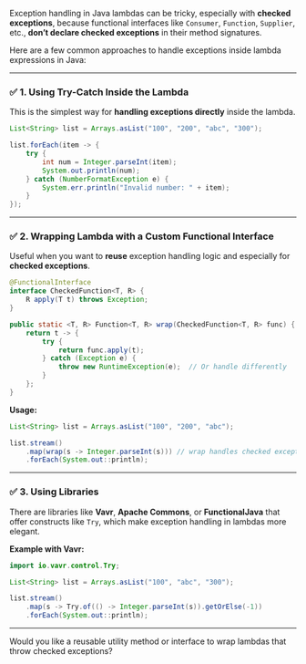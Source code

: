 Exception handling in Java lambdas can be tricky, especially with **checked exceptions**, because functional interfaces like `Consumer`, `Function`, `Supplier`, etc., **don’t declare checked exceptions** in their method signatures.

Here are a few common approaches to handle exceptions inside lambda expressions in Java:

---

### ✅ 1. **Using Try-Catch Inside the Lambda**

This is the simplest way for **handling exceptions directly** inside the lambda.

```java
List<String> list = Arrays.asList("100", "200", "abc", "300");

list.forEach(item -> {
    try {
        int num = Integer.parseInt(item);
        System.out.println(num);
    } catch (NumberFormatException e) {
        System.err.println("Invalid number: " + item);
    }
});
```

---

### ✅ 2. **Wrapping Lambda with a Custom Functional Interface**

Useful when you want to **reuse** exception handling logic and especially for **checked exceptions**.

```java
@FunctionalInterface
interface CheckedFunction<T, R> {
    R apply(T t) throws Exception;
}

public static <T, R> Function<T, R> wrap(CheckedFunction<T, R> func) {
    return t -> {
        try {
            return func.apply(t);
        } catch (Exception e) {
            throw new RuntimeException(e);  // Or handle differently
        }
    };
}
```

**Usage:**

```java
List<String> list = Arrays.asList("100", "200", "abc");

list.stream()
    .map(wrap(s -> Integer.parseInt(s))) // wrap handles checked exceptions
    .forEach(System.out::println);
```

---

### ✅ 3. **Using Libraries**

There are libraries like **Vavr**, **Apache Commons**, or **FunctionalJava** that offer constructs like `Try`, which make exception handling in lambdas more elegant.

**Example with Vavr:**

```java
import io.vavr.control.Try;

List<String> list = Arrays.asList("100", "abc", "300");

list.stream()
    .map(s -> Try.of(() -> Integer.parseInt(s)).getOrElse(-1))
    .forEach(System.out::println);
```

---

Would you like a reusable utility method or interface to wrap lambdas that throw checked exceptions?
